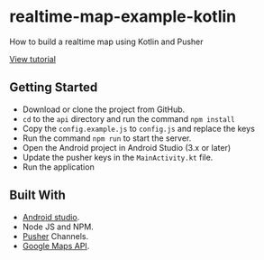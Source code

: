 # realtime-map-example-kotlin

How to build a realtime map using Kotlin and Pusher

[View tutorial](https://pusher.com/tutorials/realtime-map-kotlin)


## Getting Started
- Download or clone the project from GitHub.
- `cd` to the `api` directory and run the command `npm install`
- Copy the `config.example.js` to `config.js` and replace the keys
- Run the command `npm run` to start the server.
- Open the Android project in Android Studio (3.x or later)
- Update the pusher keys in the `MainActivity.kt` file.
- Run the application

## Built With
- [Android studio](https://developer.android.com/studio/archive.html).
- Node JS and NPM.
- [Pusher](https://dashboard.pusher.com/) Channels.
- [Google Maps API](https://developers.google.com/maps/documentation/android-api/signup).

